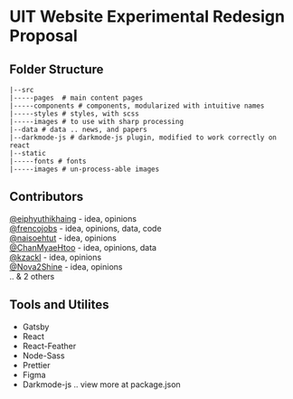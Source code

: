 # UIT Website Experimental Redesign Proposal

## Folder Structure
```
|--src
|-----pages  # main content pages
|-----components # components, modularized with intuitive names
|-----styles # styles, with scss
|-----images # to use with sharp processing
|--data # data .. news, and papers 
|--darkmode-js # darkmode-js plugin, modified to work correctly on react
|--static
|-----fonts # fonts
|-----images # un-process-able images
```

## Contributors

 [@eiphyuthikhaing](https://github.com/eiphyuthikhaing) - idea, opinions  
 [@frencojobs](https://github.com/frencojobs) - idea, opinions, data, code  
 [@naisoehtut](https://github.com/test1-test1) - idea, opinions  
 [@ChanMyaeHtoo](https://github.com/ChanMyaeHtoo) - idea, opinions, data  
 [@kzackl](https://github.com/kzackl) - idea, opinions  
 [@Nova2Shine](https://github.com/Nova2Shine) - idea, opinions  
 .. & 2 others
 
 ## Tools and Utilites
 
 - Gatsby
 - React
 - React-Feather
 - Node-Sass
 - Prettier
 - Figma
 - Darkmode-js
 .. view more at package.json
